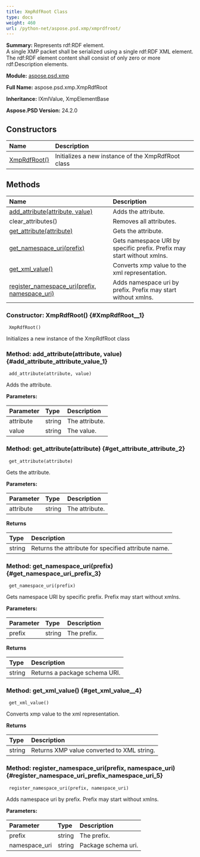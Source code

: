 ```yaml
---
title: XmpRdfRoot Class
type: docs
weight: 460
url: /python-net/aspose.psd.xmp/xmprdfroot/
---
```


**Summary:** Represents rdf:RDF element.<br/>            A single XMP packet shall be serialized using a single rdf:RDF XML element. The rdf:RDF element content shall consist of only zero or more rdf:Description elements.

**Module:** [aspose.psd.xmp](/psd/python-net/aspose.psd.xmp/)

**Full Name:** aspose.psd.xmp.XmpRdfRoot

**Inheritance:** IXmlValue, XmpElementBase

**Aspose.PSD Version:** 24.2.0

## **Constructors**
| **Name** | **Description** |
| :- | :- |
| [XmpRdfRoot()](#XmpRdfRoot__1) | Initializes a new instance of the XmpRdfRoot class |
## **Methods**
| **Name** | **Description** |
| :- | :- |
| [add_attribute(attribute, value)](#add_attribute_attribute_value_1) | Adds the attribute. |
| clear_attributes() | Removes all attributes. |
| [get_attribute(attribute)](#get_attribute_attribute_2) | Gets the attribute. |
| [get_namespace_uri(prefix)](#get_namespace_uri_prefix_3) | Gets namespace URI by specific prefix. Prefix may start without xmlns. |
| [get_xml_value()](#get_xml_value__4) | Converts xmp value to the xml representation. |
| [register_namespace_uri(prefix, namespace_uri)](#register_namespace_uri_prefix_namespace_uri_5) | Adds namespace uri by prefix. Prefix may start without xmlns. |


### Constructor: XmpRdfRoot() {#XmpRdfRoot__1}


```
 XmpRdfRoot() 
```

Initializes a new instance of the XmpRdfRoot class

### Method: add_attribute(attribute, value) {#add_attribute_attribute_value_1}


```
 add_attribute(attribute, value) 
```

Adds the attribute.

**Parameters:**

| Parameter | Type | Description |
| :- | :- | :- |
| attribute | string | The attribute. |
| value | string | The value. |

### Method: get_attribute(attribute) {#get_attribute_attribute_2}


```
 get_attribute(attribute) 
```

Gets the attribute.

**Parameters:**

| Parameter | Type | Description |
| :- | :- | :- |
| attribute | string | The attribute. |

**Returns**

| Type | Description |
| :- | :- |
| string | Returns the attribute for specified attribute name. |


### Method: get_namespace_uri(prefix) {#get_namespace_uri_prefix_3}


```
 get_namespace_uri(prefix) 
```

Gets namespace URI by specific prefix. Prefix may start without xmlns.

**Parameters:**

| Parameter | Type | Description |
| :- | :- | :- |
| prefix | string | The prefix. |

**Returns**

| Type | Description |
| :- | :- |
| string | Returns a package schema URI. |


### Method: get_xml_value() {#get_xml_value__4}


```
 get_xml_value() 
```

Converts xmp value to the xml representation.

**Returns**

| Type | Description |
| :- | :- |
| string | Returns XMP value converted to XML string. |


### Method: register_namespace_uri(prefix, namespace_uri) {#register_namespace_uri_prefix_namespace_uri_5}


```
 register_namespace_uri(prefix, namespace_uri) 
```

Adds namespace uri by prefix. Prefix may start without xmlns.

**Parameters:**

| Parameter | Type | Description |
| :- | :- | :- |
| prefix | string | The prefix. |
| namespace_uri | string | Package schema uri. |

